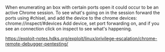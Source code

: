 When enumerating an box with certain ports open it could occur to be an active Chrome session. To see what's going on in the session forward the ports using #chisel, and add the device to the chrome devices:
chrome://inspect/#devices
Add device, set port forwarding on, and if you see an connection click on inspect to see what's happening.

https://exploit-notes.hdks.org/exploit/linux/privilege-escalation/chrome-remote-debugger-pentesting/